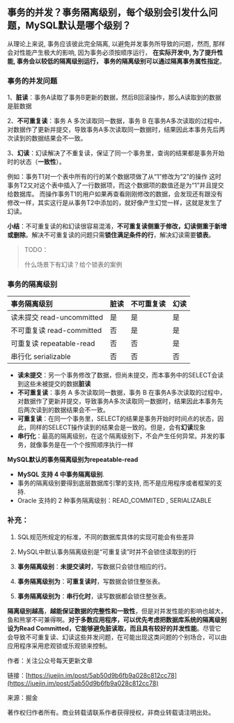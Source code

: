 ## 事务的并发？事务隔离级别，每个级别会引发什么问题，MySQL默认是哪个级别？

从理论上来说, 事务应该彼此完全隔离, 以避免并发事务所导致的问题，然而, 那样会对性能产生极大的影响, 因为事务必须按顺序运行， **在实际开发中, 为了提升性能, 事务会以较低的隔离级别运行， 事务的隔离级别可以通过隔离事务属性指定**。

### 事务的并发问题

1、**脏读**：事务A读取了事务B更新的数据，然后B回滚操作，那么A读取到的数据是脏数据

2、**不可重复读**：事务 A 多次读取同一数据，事务 B 在事务A多次读取的过程中，对数据作了更新并提交，导致事务A多次读取同一数据时，结果因此本事务先后两次读到的数据结果会不一致。

3、**幻读**：幻读解决了不重复读，保证了同一个事务里，查询的结果都是事务开始时的状态（**一致性**）。

例如：事务T1对一个表中所有的行的某个数据项做了从“1”修改为“2”的操作 这时事务T2又对这个表中插入了一行数据项，而这个数据项的数值还是为“1”并且提交给数据库。 而操作事务T1的用户如果再查看刚刚修改的数据，会发现还有跟没有修改一样，其实这行是从事务T2中添加的，就好像产生幻觉一样，这就是发生了幻读。

**小结**：不可重复读的和幻读很容易混淆，**不可重复读侧重于修改，幻读侧重于新增或删除**。解决不可重复读的问题只需**锁住满足条件的行**，解决幻读需要**锁表**。

> TODO：
>
> 什么场景下有幻读？给个锁表的案例

### 事务的隔离级别

| 事务隔离级别 | 脏读 | 不可重复读 | 幻读 |
| :--- | :--- | :--- | :--- |
| 读未提交 read-uncommitted | 是 | 是 | 是 |
| 不可重复读 read-committed | 否 | 是 | 是 |
| 可重复读 repeatable-read | 否 | 否 | 是 |
| 串行化 serializable | 否 | 否 | 否 |

* **读未提交**：另一个事务修改了数据，但尚未提交，而本事务中的SELECT会读到这些未被提交的数据**脏读**
* **不可重复读**：事务 A 多次读取同一数据，事务 B 在事务A多次读取的过程中，对数据作了更新并提交，导致事务A多次读取同一数据时，结果因此本事务先后两次读到的数据结果会不一致。
* **可重复读**：在同一个事务里，SELECT的结果是事务开始时时间点的状态，因此，同样的SELECT操作读到的结果会是一致的。但是，会有**幻读**现象
* **串行化**：最高的隔离级别，在这个隔离级别下，不会产生任何异常。并发的事务，就像事务是在一个个按照顺序执行一样

**MySQL默认的事务隔离级别为repeatable-read**

* **MySQL 支持 4 中事务隔离级别**.
* 事务的隔离级别要得到底层数据库引擎的支持, 而不是应用程序或者框架的支持.
* Oracle 支持的 2 种事务隔离级别：READ\_COMMITED , SERIALIZABLE

### 补充：

1. SQL规范所规定的标准，不同的数据库具体的实现可能会有些差异
2. MySQL中默认事务隔离级别是“可重复读”时并不会锁住读取到的行

3. **事务隔离级别**：**未提交读时**，写数据只会锁住相应的行。

4. **事务隔离级别为**：**可重复读时**，写数据会锁住整张表。
5. **事务隔离级别为**：**串行化时**，读写数据都会锁住整张表。

**隔离级别越高**，**越能保证数据的完整性和一致性**，但是对并发性能的影响也越大，鱼和熊掌不可兼得啊。**对于多数应用程序，可以优先考虑把数据库系统的隔离级别设为Read Committed，它能够避免脏读取，而且具有较好的并发性能**。尽管它会导致不可重复读、幻读这些并发问题，在可能出现这类问题的个别场合，可以由应用程序采用悲观锁或乐观锁来控制。

作者：关注公众号每天更新文章

链接：[https://juejin.im/post/5ab50d9b6fb9a028c812cc78](https://juejin.im/post/5ab50d9b6fb9a028c812cc78)

来源：掘金

著作权归作者所有。商业转载请联系作者获得授权，非商业转载请注明出处。


